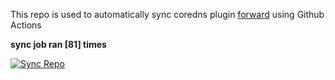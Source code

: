 This repo is used to automatically sync coredns plugin [forward](https://github.com/QZLin/forward) using Github Actions

**sync job ran [81] times**

[![Sync Repo](https://github.com/QZLin/coredns-extract/actions/workflows/sync.yaml/badge.svg)](https://github.com/QZLin/coredns-extract/actions/workflows/sync.yaml)
